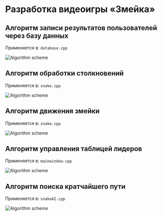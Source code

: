 # Разработка видеоигры «Змейка»

## Алгоритм записи результатов пользователей через базу данных

Применяется в: `database.cpp`

![Algorithm scheme](schemes/1.png)

## Алгоритм обработки столкновений

Применяется в: `snake.cpp`

![Algorithm scheme](schemes/2.png)

## Алгоритм движения змейки

Применяется в: `snake.cpp`

![Algorithm scheme](schemes/3.png)

## Алгоритм управления таблицей лидеров

Применяется в: `mainwindow.cpp`

![Algorithm scheme](schemes/4.png)

## Алгоритм поиска кратчайшего пути

Применяется в: `snakeAI.cpp`

![Algorithm scheme](schemes/5.png)


